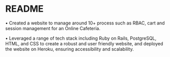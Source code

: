 # README

• Created a website to manage around 10+ process such as RBAC, cart and session management for an Online Cafeteria. 

• Leveraged a range of tech stack including Ruby on Rails, PostgreSQL, HTML, and CSS to create a robust and user
friendly website, and deployed the website on Heroku, ensuring accessibility and scalability.
